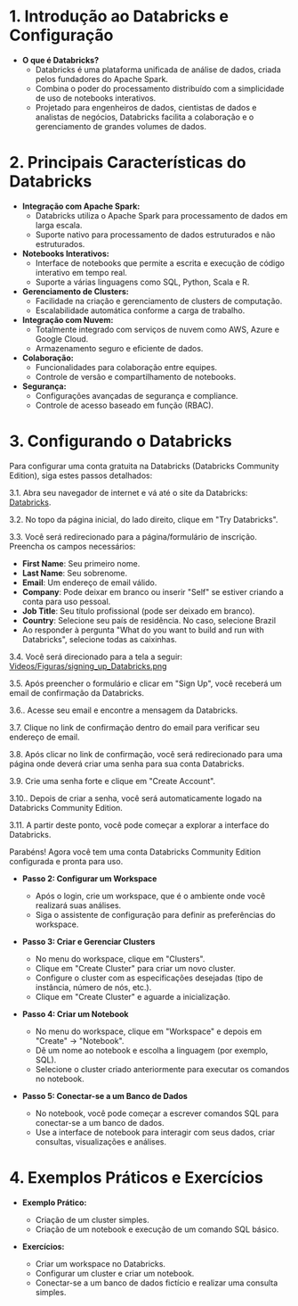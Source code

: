 # 1. Introdução ao Databricks e Configuração
- **O que é Databricks?**
  - Databricks é uma plataforma unificada de análise de dados, criada pelos fundadores do Apache Spark.
  - Combina o poder do processamento distribuído com a simplicidade de uso de notebooks interativos.
  - Projetado para engenheiros de dados, cientistas de dados e analistas de negócios, Databricks facilita a colaboração e o gerenciamento de grandes volumes de dados.

# 2. Principais Características do Databricks
- **Integração com Apache Spark:**
  - Databricks utiliza o Apache Spark para processamento de dados em larga escala.
  - Suporte nativo para processamento de dados estruturados e não estruturados.
- **Notebooks Interativos:**
  - Interface de notebooks que permite a escrita e execução de código interativo em tempo real.
  - Suporte a várias linguagens como SQL, Python, Scala e R.
- **Gerenciamento de Clusters:**
  - Facilidade na criação e gerenciamento de clusters de computação.
  - Escalabilidade automática conforme a carga de trabalho.
- **Integração com Nuvem:**
  - Totalmente integrado com serviços de nuvem como AWS, Azure e Google Cloud.
  - Armazenamento seguro e eficiente de dados.
- **Colaboração:**
  - Funcionalidades para colaboração entre equipes.
  - Controle de versão e compartilhamento de notebooks.
- **Segurança:**
  - Configurações avançadas de segurança e compliance.
  - Controle de acesso baseado em função (RBAC).

# 3. Configurando o Databricks
Para configurar uma conta gratuita na Databricks (Databricks Community Edition), siga estes passos detalhados:

3.1. Abra seu navegador de internet e vá até o site da Databricks: [Databricks](https://databricks.com/).

3.2. No topo da página inicial, do lado direito, clique em "Try Databricks".

3.3. Você será redirecionado para a página/formulário de inscrição. Preencha os campos necessários:
   - **First Name**: Seu primeiro nome.
   - **Last Name**: Seu sobrenome.
   - **Email**: Um endereço de email válido.
   - **Company**: Pode deixar em branco ou inserir "Self" se estiver criando a conta para uso pessoal.
   - **Job Title**: Seu título profissional (pode ser deixado em branco).
   - **Country**: Selecione seu país de residência. No caso, selecione Brazil
   - Ao responder à pergunta "What do you want to build and run with Databricks", selecione todas as caixinhas.
  
3.4. Você será direcionado para a tela a seguir:
[Videos/Figuras/signing_up_Databricks.png](https://github.com/MathMachado/SQL/blob/14a7116a2bb208ff14cbd0a478f75f2efeef0647/Videos/Figuras/signing_up_Databricks.png)

3.5. Após preencher o formulário e clicar em "Sign Up", você receberá um email de confirmação da Databricks.

3.6.. Acesse seu email e encontre a mensagem da Databricks.

3.7. Clique no link de confirmação dentro do email para verificar seu endereço de email.

3.8. Após clicar no link de confirmação, você será redirecionado para uma página onde deverá criar uma senha para sua conta Databricks.

3.9. Crie uma senha forte e clique em "Create Account".

3.10.. Depois de criar a senha, você será automaticamente logado na Databricks Community Edition.

3.11. A partir deste ponto, você pode começar a explorar a interface do Databricks.

Parabéns! Agora você tem uma conta Databricks Community Edition configurada e pronta para uso.

- **Passo 2: Configurar um Workspace**
  - Após o login, crie um workspace, que é o ambiente onde você realizará suas análises.
  - Siga o assistente de configuração para definir as preferências do workspace.

- **Passo 3: Criar e Gerenciar Clusters**
  - No menu do workspace, clique em "Clusters".
  - Clique em "Create Cluster" para criar um novo cluster.
  - Configure o cluster com as especificações desejadas (tipo de instância, número de nós, etc.).
  - Clique em "Create Cluster" e aguarde a inicialização.

- **Passo 4: Criar um Notebook**
  - No menu do workspace, clique em "Workspace" e depois em "Create" -> "Notebook".
  - Dê um nome ao notebook e escolha a linguagem (por exemplo, SQL).
  - Selecione o cluster criado anteriormente para executar os comandos no notebook.

- **Passo 5: Conectar-se a um Banco de Dados**
  - No notebook, você pode começar a escrever comandos SQL para conectar-se a um banco de dados.
  - Use a interface de notebook para interagir com seus dados, criar consultas, visualizações e análises.

# 4. Exemplos Práticos e Exercícios
- **Exemplo Prático:**
  - Criação de um cluster simples.
  - Criação de um notebook e execução de um comando SQL básico.

- **Exercícios:**
  - Criar um workspace no Databricks.
  - Configurar um cluster e criar um notebook.
  - Conectar-se a um banco de dados fictício e realizar uma consulta simples.
